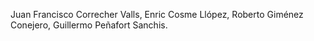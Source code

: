 Juan Francisco Correcher Valls, 
Enric Cosme Llópez,
Roberto Giménez Conejero,
Guillermo Peñafort Sanchis.
